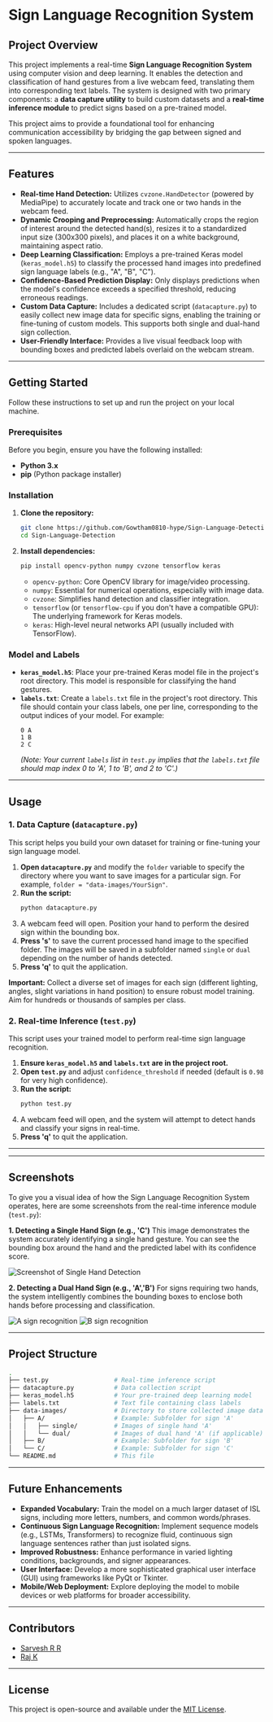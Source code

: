 # Sign Language Recognition System

## Project Overview

This project implements a real-time **Sign Language Recognition System** using computer vision and deep learning. It enables the detection and classification of hand gestures from a live webcam feed, translating them into corresponding text labels. The system is designed with two primary components: a **data capture utility** to build custom datasets and a **real-time inference module** to predict signs based on a pre-trained model.

This project aims to provide a foundational tool for enhancing communication accessibility by bridging the gap between signed and spoken languages.

---

## Features

* **Real-time Hand Detection:** Utilizes `cvzone.HandDetector` (powered by MediaPipe) to accurately locate and track one or two hands in the webcam feed.
* **Dynamic Crooping and Preprocessing:** Automatically crops the region of interest around the detected hand(s), resizes it to a standardized input size (300x300 pixels), and places it on a white background, maintaining aspect ratio.
* **Deep Learning Classification:** Employs a pre-trained Keras model (`keras_model.h5`) to classify the processed hand images into predefined sign language labels (e.g., "A", "B", "C").
* **Confidence-Based Prediction Display:** Only displays predictions when the model's confidence exceeds a specified threshold, reducing erroneous readings.
* **Custom Data Capture:** Includes a dedicated script (`datacapture.py`) to easily collect new image data for specific signs, enabling the training or fine-tuning of custom models. This supports both single and dual-hand sign collection.
* **User-Friendly Interface:** Provides a live visual feedback loop with bounding boxes and predicted labels overlaid on the webcam stream.

---

## Getting Started

Follow these instructions to set up and run the project on your local machine.

### Prerequisites

Before you begin, ensure you have the following installed:

* **Python 3.x**
* **pip** (Python package installer)

### Installation

1.  **Clone the repository:**
    ```bash
    git clone https://github.com/Gowtham0810-hype/Sign-Language-Detection
    cd Sign-Language-Detection
    ```
  

2.  **Install dependencies:**
    ```bash
    pip install opencv-python numpy cvzone tensorflow keras
    ```
    * `opencv-python`: Core OpenCV library for image/video processing.
    * `numpy`: Essential for numerical operations, especially with image data.
    * `cvzone`: Simplifies hand detection and classifier integration.
    * `tensorflow` (or `tensorflow-cpu` if you don't have a compatible GPU): The underlying framework for Keras models.
    * `keras`: High-level neural networks API (usually included with TensorFlow).

### Model and Labels

* **`keras_model.h5`**: Place your pre-trained Keras model file in the project's root directory. This model is responsible for classifying the hand gestures.
* **`labels.txt`**: Create a `labels.txt` file in the project's root directory. This file should contain your class labels, one per line, corresponding to the output indices of your model. For example:
    ```
    0 A
    1 B
    2 C
    ```
    *(Note: Your current `labels` list in `test.py` implies that the `labels.txt` file should map index 0 to 'A', 1 to 'B', and 2 to 'C'.)*

---

## Usage

### 1. Data Capture (`datacapture.py`)

This script helps you build your own dataset for training or fine-tuning your sign language model.

1.  **Open `datacapture.py`** and modify the `folder` variable to specify the directory where you want to save images for a particular sign. For example, `folder = "data-images/YourSign"`.
2.  **Run the script:**
    ```bash
    python datacapture.py
    ```
3.  A webcam feed will open. Position your hand to perform the desired sign within the bounding box.
4.  **Press 's'** to save the current processed hand image to the specified folder. The images will be saved in a subfolder named `single` or `dual` depending on the number of hands detected.
5.  **Press 'q'** to quit the application.

**Important:** Collect a diverse set of images for each sign (different lighting, angles, slight variations in hand position) to ensure robust model training. Aim for hundreds or thousands of samples per class.

### 2. Real-time Inference (`test.py`)

This script uses your trained model to perform real-time sign language recognition.

1.  **Ensure `keras_model.h5` and `labels.txt` are in the project root.**
2.  **Open `test.py`** and adjust `confidence_threshold` if needed (default is `0.98` for very high confidence).
3.  **Run the script:**
    ```bash
    python test.py
    ```
4.  A webcam feed will open, and the system will attempt to detect hands and classify your signs in real-time.
5.  **Press 'q'** to quit the application.

---

---

## Screenshots

To give you a visual idea of how the Sign Language Recognition System operates, here are some screenshots from the real-time inference module (`test.py`):


**1. Detecting a Single Hand Sign (e.g., 'C')**
This image demonstrates the system accurately identifying a single hand gesture. You can see the bounding box around the hand and the predicted label with its confidence score.

![Screenshot of Single Hand Detection](screenshot/c.png)

**2. Detecting a Dual Hand Sign (e.g., 'A','B')**
For signs requiring two hands, the system intelligently combines the bounding boxes to enclose both hands before processing and classification.

![A sign recognition](screenshot/a.png)
![B sign recognition](screenshot/b.png)

---
## Project Structure
```bash
.
├── test.py                  # Real-time inference script
├── datacapture.py           # Data collection script
├── keras_model.h5           # Your pre-trained deep learning model
├── labels.txt               # Text file containing class labels
├── data-images/             # Directory to store collected image data
│   ├── A/                   # Example: Subfolder for sign 'A'
│   │   ├── single/          # Images of single hand 'A'
│   │   └── dual/            # Images of dual hand 'A' (if applicable)
│   ├── B/                   # Example: Subfolder for sign 'B'
│   └── C/                   # Example: Subfolder for sign 'C'
└── README.md                # This file
```
---

## Future Enhancements

* **Expanded Vocabulary:** Train the model on a much larger dataset of ISL signs, including more letters, numbers, and common words/phrases.
* **Continuous Sign Language Recognition:** Implement sequence models (e.g., LSTMs, Transformers) to recognize fluid, continuous sign language sentences rather than just isolated signs.
* **Improved Robustness:** Enhance performance in varied lighting conditions, backgrounds, and signer appearances.
* **User Interface:** Develop a more sophisticated graphical user interface (GUI) using frameworks like PyQt or Tkinter.
* **Mobile/Web Deployment:** Explore deploying the model to mobile devices or web platforms for broader accessibility.

---

## Contributors

* [Sarvesh R R](https://github.com/Sarvesh200416)
* [Raj K](https://github.com/Raj-2005)

---

## License

This project is open-source and available under the [MIT License](LICENSE).
